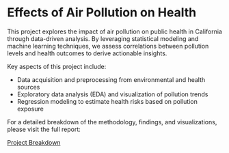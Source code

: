 # Effects of Air Pollution on Health

This project explores the impact of air pollution on public health in California through data-driven analysis. By leveraging statistical modeling and machine learning techniques, we assess correlations between pollution levels and health outcomes to derive actionable insights.

Key aspects of this project include:

* Data acquisition and preprocessing from environmental and health sources
* Exploratory data analysis (EDA) and visualization of pollution trends
* Regression modeling to estimate health risks based on pollution exposure

For a detailed breakdown of the methodology, findings, and visualizations, please visit the full report:

[Project Breakdown](https://htmlpreview.github.io/?https://github.com/ThomasJohnson35/ThomasJohnson35.github.io/blob/main/FinalTutorialUpload.html)
